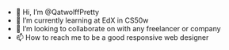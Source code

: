 - 👋 Hi, I’m @QatwolffPretty
- 🌱 I’m currently learning at EdX in CS50w
- 💞️ I’m looking to collaborate on with any freelancer or company
- 📫 How to reach me to be a good responsive web designer

<!---
QatwolffPretty/QatwolffPretty is a ✨ special ✨ repository because its `README.md` (this file) appears on your GitHub profile.
You can click the Preview link to take a look at your changes.
--->
